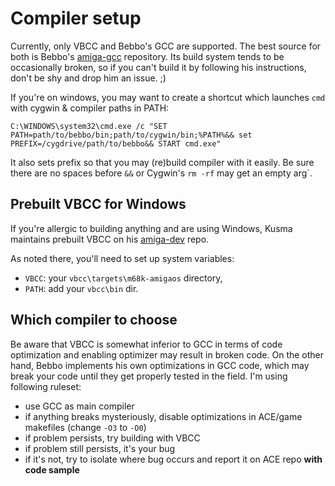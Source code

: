 # Compiler setup

Currently, only VBCC and Bebbo's GCC are supported. The best source for both
is Bebbo's [amiga-gcc](https://github.com/bebbo/amiga-gcc) repository. Its build
system tends to be occasionally broken, so if you can't build it by following
his instructions, don't be shy and drop him an issue. ;)

If you're on windows, you may want to create a shortcut which launches `cmd`
with cygwin & compiler paths in PATH:

`C:\WINDOWS\system32\cmd.exe /c "SET PATH=path/to/bebbo/bin;path/to/cygwin/bin;%PATH%&& set PREFIX=/cygdrive/path/to/bebbo&& START cmd.exe"`

It also sets prefix so that you may (re)build compiler with it easily. Be sure
there are no spaces before `&&` or Cygwin's `rm -rf` may get an empty arg`.

## Prebuilt VBCC for Windows

If you're allergic to building anything and are using Windows, Kusma maintains
prebuilt VBCC on his [amiga-dev](https://github.com/kusma/amiga-dev) repo.

As noted there, you'll need to set up system variables:

- `VBCC`: your `vbcc\targets\m68k-amigaos` directory,
- `PATH`: add your `vbcc\bin` dir.

## Which compiler to choose

Be aware that VBCC is somewhat inferior to GCC in terms of code optimization and
enabling optimizer may result in broken code. On the other hand, Bebbo
implements his own optimizations in GCC code, which may break your code until
they get properly tested in the field. I'm using following ruleset:

- use GCC as main compiler
- if anything breaks mysteriously, disable optimizations in ACE/game makefiles
  (change `-O3` to `-O0`)
- if problem persists, try building with VBCC
- if problem still persists, it's your bug
- if it's not, try to isolate where bug occurs and report it on ACE repo
  **with code sample**
